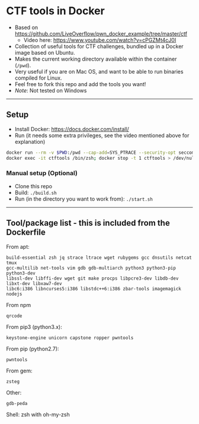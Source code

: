 # CTF tools in Docker

- Based on https://github.com/LiveOverflow/pwn_docker_example/tree/master/ctf
    - Video here: https://www.youtube.com/watch?v=cPGZMt4cJ0I
- Collection of useful tools for CTF challenges, bundled up in a Docker image based on Ubuntu.
- Makes the current working directory available within the container (`/pwd`).
- Very useful if you are on Mac OS, and want to be able to run binaries compiled for Linux.
- Feel free to fork this repo and add the tools you want!
- *Note*: Not tested on Windows
---

## Setup
- Install Docker: https://docs.docker.com/install/
- Run (it needs some extra privileges, see the video mentioned above for explanation)

```bash
docker run --rm -v $PWD:/pwd --cap-add=SYS_PTRACE --security-opt seccomp=unconfined -d --name ctftools -i marieif/ctftools > /dev/null && \
docker exec -it ctftools /bin/zsh; docker stop -t 1 ctftools > /dev/null
```

### Manual setup (Optional)

- Clone this repo
- Build: `./build.sh`
- Run (in the directory you want to work from): `./start.sh`

---

## Tool/package list - this is included from the Dockerfile
From apt: 
```
build-essential zsh jq strace ltrace wget rubygems gcc dnsutils netcat tmux
gcc-multilib net-tools vim gdb gdb-multiarch python3 python3-pip python3-dev
libssl-dev libffi-dev wget git make procps libpcre3-dev libdb-dev libxt-dev libxaw7-dev
libc6:i386 libncurses5:i386 libstdc++6:i386 zbar-tools imagemagick nodejs
```

From npm
```
qrcode
```

From pip3 (python3.x):
```
keystone-engine unicorn capstone ropper pwntools
```

From pip (python2.7):
```
pwntools
```

From gem:
```
zsteg
```

Other:
```
gdb-peda
```

Shell: zsh with oh-my-zsh